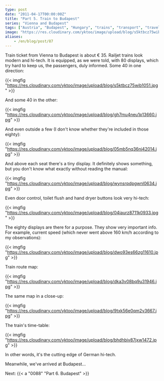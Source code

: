 ```yaml
---
type: post
date: "2011-04-17T00:00:00Z"
title: "Part 5. Train to Budapest"
series: "Vienna and Budapest"
tags: ["Austria", "Budapest", "Hungary", "trains", "transport", "travel", "Vienna"]
image: "https://res.cloudinary.com/yktoo/image/upload/blog/s5ktbcz75wib1051.jpg"
aliases:
    - /en/blog/post/87
---
```


Train ticket from Vienna to Budapest is about € 35. Railjet trains look modern and hi-tech. It is equipped, as we were told, with 80 displays, which try hard to keep us, the passengers, duly informed. Some 40 in one direction:

{{< imgfig "https://res.cloudinary.com/yktoo/image/upload/blog/s5ktbcz75wib1051.jpg" >}}

<!--more-->

And some 40 in the other:

{{< imgfig "https://res.cloudinary.com/yktoo/image/upload/blog/gh7mu4neu1p13660.jpg" >}}

And even outside a few (I don't know whether they're included in those eighty):

{{< imgfig "https://res.cloudinary.com/yktoo/image/upload/blog/05mb5nq36nj42014.jpg" >}}

And above each seat there's a tiny display. It definitely shows something, but you don't know what exactly without reading the manual:

{{< imgfig "https://res.cloudinary.com/yktoo/image/upload/blog/wynsrpdpgwnl0634.jpg" >}}

Even door control, toilet flush and hand dryer buttons look very hi-tech:

{{< imgfig "https://res.cloudinary.com/yktoo/image/upload/blog/04iaurz8711k0933.jpg" >}}

The eighty displays are there for a purpose. They show very important info. For example, current speed (which never went above 160 km/h according to my observations):

{{< imgfig "https://res.cloudinary.com/yktoo/image/upload/blog/dwo93es66zg11610.jpg" >}}

Train route map:

{{< imgfig "https://res.cloudinary.com/yktoo/image/upload/blog/dka3v08bq9u31946.jpg" >}}

The same map in a close-up:

{{< imgfig "https://res.cloudinary.com/yktoo/image/upload/blog/9txk56e0qm2v3667.jpg" >}}

The train's time-table:

{{< imgfig "https://res.cloudinary.com/yktoo/image/upload/blog/bhdhbiv87jxw1472.jpg" >}}

In other words, it's the cutting edge of German hi-tech.

Meanwhile, we've arrived at Budapest…

Next: {{< a "0088" "Part 6. Budapest" >}}
